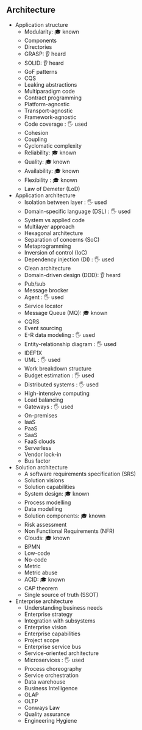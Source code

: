 ## Architecture

- Application structure
  - Modularity: 🎓 known
  - Components
  - Directories
  - GRASP: 👂 heard
  - SOLID: 👂 heard
  - GoF patterns
  - CQS
  - Leaking abstractions
  - Multiparadigm code
  - Contract programming
  - Platform-agnostic
  - Transport-agnostic
  - Framework-agnostic
  - Code coverage \: 🖐️ used
  - Cohesion
  - Coupling
  - Cyclomatic complexity
  - Reliability: 🎓 known
  - Quality: 🎓 known
  - Availability: 🎓 known
  - Flexibility \: 🎓 known
  - Law of Demeter (LoD)
- Application architecture
  - Isolation between layer \: 🖐️ used
  - Domain-specific language (DSL) \: 🖐️ used
  - System vs applied code
  - Multilayer approach
  - Hexagonal architecture
  - Separation of concerns (SoC)
  - Metaprogramming
  - Inversion of control (IoC)
  - Dependency injection (DI) \: 🖐️ used
  - Clean architecture
  - Domain-driven design (DDD): 👂 heard
  - Pub/sub
  - Message brocker
  - Agent \: 🖐️ used
  - Service locator
  - Message Queue (MQ): 🎓 known
  - CQRS
  - Event sourcing
  - E-R data modeling \: 🖐️ used
  - Entity-relationship diagram \: 🖐️ used
  - IDEF1X
  - UML \: 🖐️ used
  - Work breakdown structure
  - Budget estimation \: 🖐️ used
  - Distributed systems \: 🖐️ used
  - High-intensive computing
  - Load balancing
  - Gateways \: 🖐️ used
  - On-premises
  - IaaS
  - PaaS
  - SaaS
  - FaaS clouds
  - Serverless
  - Vendor lock-in
  - Bus factor
- Solution architecture
  - A software requirements specification (SRS)
  - Solution visions
  - Solution capabilities
  - System design: 🎓 known
  - Process modelling
  - Data modelling
  - Solution components: 🎓 known
  - Risk assessment
  - Non Functional Requirements (NFR)
  - Clouds: 🎓 known
  - BPMN
  - Low-code
  - No-code
  - Metric
  - Metric abuse
  - ACID: 🎓 known
  - CAP theorem
  - Single source of truth (SSOT)
- Enterprise architecture
  - Understanding business needs
  - Enterprise strategy
  - Integration with subsystems
  - Enterprise vision
  - Enterprise capabilities
  - Project scope
  - Enterprise service bus
  - Service-oriented architecture
  - Microservices \: 🖐️ used
  - Process choreography
  - Service orchestration
  - Data warehouse
  - Business Intelligence
  - OLAP
  - OLTP
  - Conways Law
  - Quality assurance
  - Engineering Hygiene
